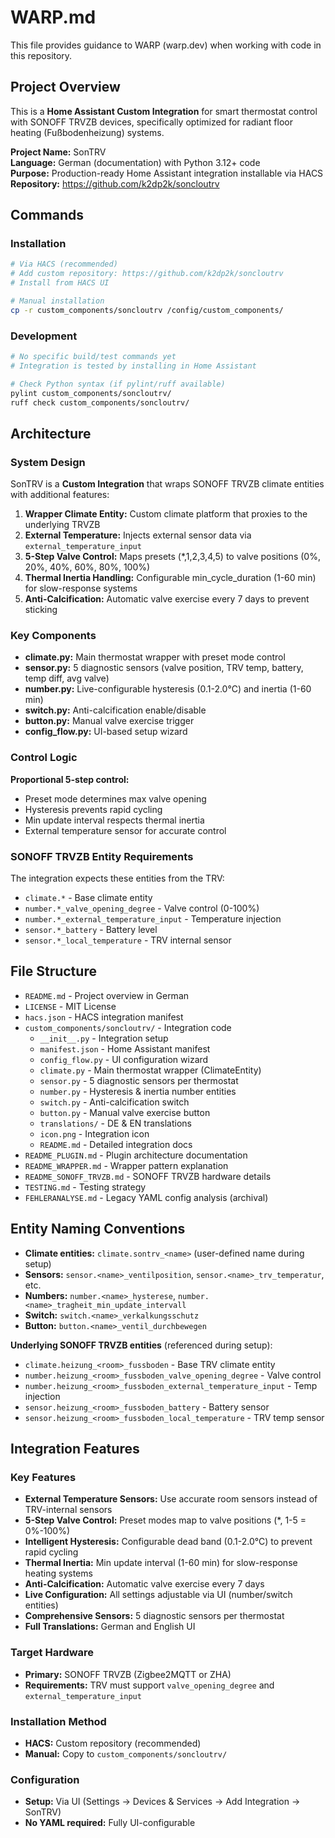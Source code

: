 # WARP.md

This file provides guidance to WARP (warp.dev) when working with code in this repository.

## Project Overview

This is a **Home Assistant Custom Integration** for smart thermostat control with SONOFF TRVZB devices, specifically optimized for radiant floor heating (Fußbodenheizung) systems.

**Project Name:** SonTRV  
**Language:** German (documentation) with Python 3.12+ code  
**Purpose:** Production-ready Home Assistant integration installable via HACS  
**Repository:** https://github.com/k2dp2k/soncloutrv

## Commands

### Installation
```bash
# Via HACS (recommended)
# Add custom repository: https://github.com/k2dp2k/soncloutrv
# Install from HACS UI

# Manual installation
cp -r custom_components/soncloutrv /config/custom_components/
```

### Development
```bash
# No specific build/test commands yet
# Integration is tested by installing in Home Assistant

# Check Python syntax (if pylint/ruff available)
pylint custom_components/soncloutrv/
ruff check custom_components/soncloutrv/
```

## Architecture

### System Design
SonTRV is a **Custom Integration** that wraps SONOFF TRVZB climate entities with additional features:

1. **Wrapper Climate Entity:** Custom climate platform that proxies to the underlying TRVZB
2. **External Temperature:** Injects external sensor data via `external_temperature_input`
3. **5-Step Valve Control:** Maps presets (*,1,2,3,4,5) to valve positions (0%, 20%, 40%, 60%, 80%, 100%)
4. **Thermal Inertia Handling:** Configurable min_cycle_duration (1-60 min) for slow-response systems
5. **Anti-Calcification:** Automatic valve exercise every 7 days to prevent sticking

### Key Components

- **climate.py:** Main thermostat wrapper with preset mode control
- **sensor.py:** 5 diagnostic sensors (valve position, TRV temp, battery, temp diff, avg valve)
- **number.py:** Live-configurable hysteresis (0.1-2.0°C) and inertia (1-60 min)
- **switch.py:** Anti-calcification enable/disable
- **button.py:** Manual valve exercise trigger
- **config_flow.py:** UI-based setup wizard

### Control Logic
**Proportional 5-step control:**
- Preset mode determines max valve opening
- Hysteresis prevents rapid cycling
- Min update interval respects thermal inertia
- External temperature sensor for accurate control

### SONOFF TRVZB Entity Requirements
The integration expects these entities from the TRV:
- `climate.*` - Base climate entity
- `number.*_valve_opening_degree` - Valve control (0-100%)
- `number.*_external_temperature_input` - Temperature injection
- `sensor.*_battery` - Battery level
- `sensor.*_local_temperature` - TRV internal sensor

## File Structure

- `README.md` - Project overview in German
- `LICENSE` - MIT License
- `hacs.json` - HACS integration manifest
- `custom_components/soncloutrv/` - Integration code
  - `__init__.py` - Integration setup
  - `manifest.json` - Home Assistant manifest
  - `config_flow.py` - UI configuration wizard
  - `climate.py` - Main thermostat wrapper (ClimateEntity)
  - `sensor.py` - 5 diagnostic sensors per thermostat
  - `number.py` - Hysteresis & inertia number entities
  - `switch.py` - Anti-calcification switch
  - `button.py` - Manual valve exercise button
  - `translations/` - DE & EN translations
  - `icon.png` - Integration icon
  - `README.md` - Detailed integration docs
- `README_PLUGIN.md` - Plugin architecture documentation
- `README_WRAPPER.md` - Wrapper pattern explanation
- `README_SONOFF_TRVZB.md` - SONOFF TRVZB hardware details
- `TESTING.md` - Testing strategy
- `FEHLERANALYSE.md` - Legacy YAML config analysis (archival)

## Entity Naming Conventions

- **Climate entities:** `climate.sontrv_<name>` (user-defined name during setup)
- **Sensors:** `sensor.<name>_ventilposition`, `sensor.<name>_trv_temperatur`, etc.
- **Numbers:** `number.<name>_hysterese`, `number.<name>_tragheit_min_update_intervall`
- **Switch:** `switch.<name>_verkalkungsschutz`
- **Button:** `button.<name>_ventil_durchbewegen`

**Underlying SONOFF TRVZB entities** (referenced during setup):
- `climate.heizung_<room>_fussboden` - Base TRV climate entity
- `number.heizung_<room>_fussboden_valve_opening_degree` - Valve control
- `number.heizung_<room>_fussboden_external_temperature_input` - Temp injection
- `sensor.heizung_<room>_fussboden_battery` - Battery sensor
- `sensor.heizung_<room>_fussboden_local_temperature` - TRV temp sensor

## Integration Features

### Key Features
- **External Temperature Sensors:** Use accurate room sensors instead of TRV-internal sensors
- **5-Step Valve Control:** Preset modes map to valve positions (*, 1-5 = 0%-100%)
- **Intelligent Hysteresis:** Configurable dead band (0.1-2.0°C) to prevent rapid cycling
- **Thermal Inertia:** Min update interval (1-60 min) for slow-response heating systems
- **Anti-Calcification:** Automatic valve exercise every 7 days
- **Live Configuration:** All settings adjustable via UI (number/switch entities)
- **Comprehensive Sensors:** 5 diagnostic sensors per thermostat
- **Full Translations:** German and English UI

### Target Hardware
- **Primary:** SONOFF TRVZB (Zigbee2MQTT or ZHA)
- **Requirements:** TRV must support `valve_opening_degree` and `external_temperature_input`

### Installation Method
- **HACS:** Custom repository (recommended)
- **Manual:** Copy to `custom_components/soncloutrv/`

### Configuration
- **Setup:** Via UI (Settings → Devices & Services → Add Integration → SonTRV)
- **No YAML required:** Fully UI-configurable
